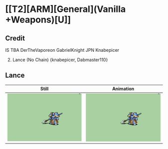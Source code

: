 # [\[T2\]\[ARM\]\[General\]\(Vanilla +Weapons\)\[U\]]

## Credit

IS
TBA
DerTheVaporeon
GabrielKnight
JPN
Knabepicer

2. Lance (No Chain) {knabepicer, Dabmaster110}
	
## Lance

| Still | Animation |
| :---: | :-------: |
| ![Lance still](./Lance_000.png) | ![Lance animation](./Lance.gif) |
